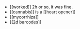 - [[worked]] 2h or so, it was fine.
- [[cannabis]] is a [[heart opener]]
- [[mycorrhiza]]
- [[2d barcodes]]
